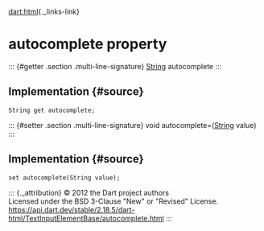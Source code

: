 [dart:html](../../dart-html/dart-html-library){._links-link}

autocomplete property
=====================

::: {#getter .section .multi-line-signature}
[String](../../dart-core/string-class) autocomplete
:::

Implementation {#source}
--------------

``` {.language-dart data-language="dart"}
String get autocomplete;
```

::: {#setter .section .multi-line-signature}
void autocomplete=([String](../../dart-core/string-class) value)
:::

Implementation {#source}
--------------

``` {.language-dart data-language="dart"}
set autocomplete(String value);
```

::: {._attribution}
© 2012 the Dart project authors\
Licensed under the BSD 3-Clause \"New\" or \"Revised\" License.\
<https://api.dart.dev/stable/2.18.5/dart-html/TextInputElementBase/autocomplete.html>
:::
